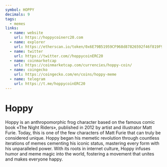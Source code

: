 ```yaml
---
symbol: HOPPY
decimals: 9
tags:
  - memes
links:
  - name: website
    url: https://hoppycoinerc20.com
  - name: explorer
    url: https://etherscan.io/token/0x6E79B51959CF968d87826592f46f819F92466615
  - name: twitter
    url: https://twitter.com//hoppycoinERC20
  - name: coinmarketcap
    url: https://coinmarketcap.com/currencies/hoppy-coin/
  - name: coingecko
    url: https://coingecko.com/en/coins/hoppy-meme
  - name: telegram
    url: https://t.me/hoppycoinERC20
---
```


# Hoppy

Hoppy is an anthropomorphic frog character based on the famous comic book «The Night Riders», published in 2012 by artist and illustrator Matt Furie. Today, this is one of the few characters of Matt Furie that can truly be considered unique. Hoppy began his memetic revolution through countless iterations of memes cementing his iconic status, mastering every form with his unparalleled power. With its roots in internet culture, Hoppy infuses humor and meme magic into the world, fostering a movement that unites and makes everyone happy.
